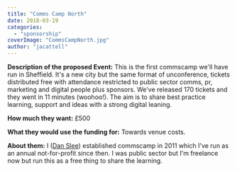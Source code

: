 ```yaml
---
title: "Comms Camp North"
date: 2018-03-19
categories: 
  - "sponsorship"
coverImage: "CommsCampNorth.jpg"
author: "jacattell"
---
```


**Description of the proposed Event:** This is the first commscamp we'll have run in Sheffield. It's a new city but the same format of unconference, tickets distributed free with attendance restricted to public sector comms, pr, marketing and digital people plus sponsors. We've released 170 tickets and they went in 11 minutes (woohoo!). The aim is to share best practice learning, support and ideas with a strong digital leaning.

**How much they want:** £500

**What they would use the funding for:** Towards venue costs.

**About them:** I ([Dan Slee](https://twitter.com/danslee)) established commscamp in 2011 which I've run as an annual not-for-profit since then. I was public sector but I'm freelance now but run this as a free thing to share the learning.
